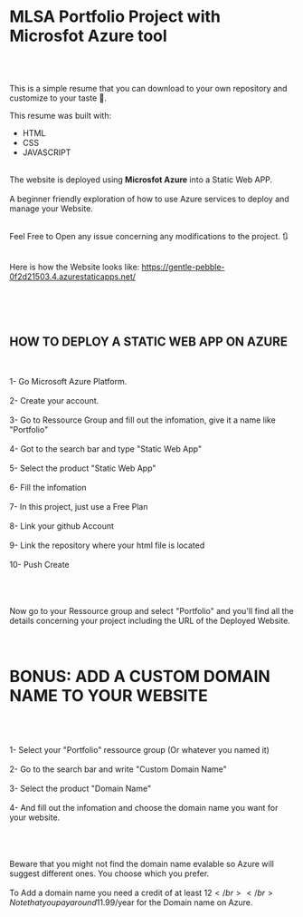 <h1> <b>MLSA Portfolio Project with Microsfot Azure tool </b></h1>
</br>
</br>

This is a simple resume that you can download to your own repository and customize to your taste 🧋.

This resume was built with:
</br>
<ul>
  <li>HTML</li>
  <li>CSS</li>
  <li>JAVASCRIPT</li>
</ul>

</br>
The website is deployed using <b>Microsfot Azure</b> into a Static Web APP.</br></br>
A beginner friendly exploration of how to use Azure services to deploy and manage your Website.</br></br>

Feel Free to Open any issue concerning any modifications to the project. 🔃</br></br>

Here is how the Website looks like: https://gentle-pebble-0f2d21503.4.azurestaticapps.net/</br></br>

</br></br>

<h2>HOW TO DEPLOY A STATIC WEB APP ON AZURE</h2>
</br>


1- Go Microsoft Azure Platform.</br></br>
2- Create your account.</br></br>
3- Go to Ressource Group and fill out the infomation, give it a name like "Portfolio"</br></br>
4- Got to the search bar and type "Static Web App" </br></br>
5- Select the product "Static Web App"</br></br>
6- Fill the infomation</br></br>
7- In this project, just use a Free Plan</br></br>
8- Link your github Account</br></br>
9- Link the repository where your html file is located</br></br>
10- Push Create</br></br></br></br>

Now go to your Ressource group and select "Portfolio" and you'll find all the details concerning your project including the URL of the Deployed Website.</br></br></br>



<h1><b>BONUS: ADD A CUSTOM DOMAIN NAME TO YOUR WEBSITE</b></h1></br></br>

</br>
1- Select your "Portfolio" ressource group (Or whatever you named it)</br></br>
2- Go to the search bar and write "Custom Domain Name"</br></br>
3- Select the product "Domain Name"</br></br>
4- And fill out the infomation and choose the domain name you want for your website.</br></br></br></br>

Beware that you might not find the domain name evalable so Azure will suggest different ones. You choose which you prefer.</br></br>
To Add a domain name you need a credit of at least 12$</br></br>
Note that you pay around 11.99$/year for the Domain name on Azure.</br></br></br>


